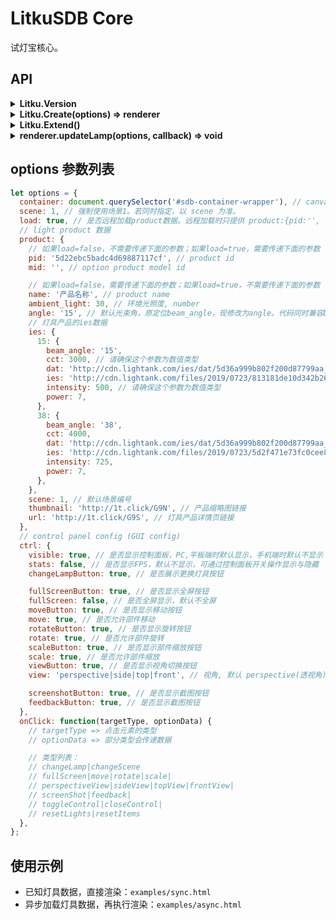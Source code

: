 # LitkuSDB Core

试灯宝核心。

## API

<!-- ## Litku.Version -->
<details><summary><b>Litku.Version</b></summary><div>

```javascript
coonsole.log(Litku.Version); // 0.0.1
```

</div></details>

<!-- ## Litku.Create(options) => renderer -->
<details><summary><b>Litku.Create(options) => renderer</b></summary><p>
    
`options` 参数配置，请阅读 <a href="#options">options参数列表</a>。

```javascript
// 创建渲染实例
const renderer = LitkuSDB.Create(options);

// 销毁实例
renderer.destroy();
renderer = null;
```

</p></details>

<!-- ## Litku.Extend() -->
<details><summary><b>Litku.Extend()</b></summary><p>

无使用说明。

</p></details>

<!-- ## renderer.updateLamp(options, callback) => void -->
<details><summary><b>renderer.updateLamp(options, callback) => void</b></summary><div>

这个操作：

- 不更新场景
- 不更新环境光
- 不更新光通量
- 不更新色温

只会更新灯具ies数据。

```javascript
// 创建渲染实例
const renderer = LitkuSDB.Create(__full_options__);
const callback = (err) => {
  closeLoading();
  if(err) {
    // TODO 更新失败
    return;
  }
  // TODO 更新成功
};

// 方式一：只有灯具id，内部先拉取灯具数据，再更新灯具
showLoading();
renderer.updateLamp({
  load: true,
  product: {
    pid: '5d22ebc5badc4d69887117cf', // product id
    mid: '', // option product model id
  }
}, callback);

// 方式二：已知灯具数据，直接更新灯具
showLoading();
renderer.updateLamp({
  load: false,
  product: { // 详细内容，请阅读 options 参数列表
    name: '产品名称',
    ambient_light: 30,
    angle: '15',
    ies: {
      15: {
        beam_angle: '15',
        cct: 3000,
        dat: 'http://cdn.lightank.com/ies/dat/5d36a999b802f200d87799aa_15.dat',
        ies: 'http://cdn.lightank.com/files/2019/0723/813181de10d342b2652fe41a76fe960da8e1f7da.ies',
        intensity: 500,
        power: 7,
      },
      38: {
        beam_angle: '38',
        cct: 4000,
        dat: 'http://cdn.lightank.com/ies/dat/5d36a999b802f200d87799aa_38.dat',
        ies: 'http://cdn.lightank.com/files/2019/0723/5d2f471e73fc0cee899762b5d42786f1533c8ed7.ies',
        intensity: 725,
        power: 7,
      },
    },
    scene: 1,
    thumbnail: 'http://1t.click/G9N',
    url: 'http://1t.click/G9S',
  }
}, callback);
```

</div></details>

<!-- ## options 参数列表 -->
<h2 id="options">options 参数列表</h2>

```javascript
let options = {
  container: document.querySelector('#sdb-container-wrapper'), // canvas and ctrl container, default document.body
  scene: 1, // 强制使用场景1。若同时指定，以 scene 为准。
  load: true, // 是否远程加载product数据。远程加载时只提供 product:{pid:'', [mid:'']}
  // light product 数据
  product: {
    // 如果load=false，不需要传递下面的参数；如果load=true，需要传递下面的参数
    pid: '5d22ebc5badc4d69887117cf', // product id
    mid: '', // option product model id

    // 如果load=false，需要传递下面的参数；如果load=true，不需要传递下面的参数
    name: '产品名称', // product name
    ambient_light: 30, // 环境光照度, number
    angle: '15', // 默认光束角，原定位beam_angle，现修改为angle。代码同时兼容beam_angle与angle。
    // 灯具产品的ies数据
    ies: {
      15: {
        beam_angle: '15',
        cct: 3000, // 请确保这个参数为数值类型
        dat: 'http://cdn.lightank.com/ies/dat/5d36a999b802f200d87799aa_15.dat',
        ies: 'http://cdn.lightank.com/files/2019/0723/813181de10d342b2652fe41a76fe960da8e1f7da.ies',
        intensity: 500, // 请确保这个参数为数值类型
        power: 7,
      },
      38: {
        beam_angle: '38',
        cct: 4000,
        dat: 'http://cdn.lightank.com/ies/dat/5d36a999b802f200d87799aa_38.dat',
        ies: 'http://cdn.lightank.com/files/2019/0723/5d2f471e73fc0cee899762b5d42786f1533c8ed7.ies',
        intensity: 725,
        power: 7,
      },
    },
    scene: 1, // 默认场景编号
    thumbnail: 'http://1t.click/G9N', // 产品缩略图链接
    url: 'http://1t.click/G9S', // 灯具产品详情页链接
  },
  // control panel config (GUI config)
  ctrl: {
    visible: true, // 是否显示控制面板，PC,平板端时默认显示，手机端时默认不显示
    stats: false, // 是否显示FPS，默认不显示，可通过控制面板开关操作显示与隐藏
    changeLampButton: true, // 是否展示更换灯具按钮

    fullScreenButton: true, // 是否显示全屏按钮
    fullScreen: false, // 是否全屏显示，默认不全屏
    moveButton: true, // 是否显示移动按钮
    move: true, // 是否允许部件移动
    rotateButton: true, // 是否显示旋转按钮
    rotate: true, // 是否允许部件旋转
    scaleButton: true, // 是否显示部件缩放按钮
    scale: true, // 是否允许部件缩放
    viewButton: true, // 是否显示视角切换按钮
    view: 'perspective|side|top|front', // 视角, 默认 perspective(透视角)

    screenshotButton: true, // 是否显示截图按钮
    feedbackButton: true, // 是否显示截图按钮
  },
  onClick: function(targetType, optionData) {
    // targetType => 点击元素的类型
    // optionData => 部分类型会传递数据

    // 类型列表：
    // changeLamp|changeScene
    // fullScreen|move|rotate|scale|
    // perspectiveView|sideView|topView|frontView|
    // screenShot|feedback|
    // toggleControl|closeControl|
    // resetLights|resetItems
  },
};
```

## 使用示例

- 已知灯具数据，直接渲染：`examples/sync.html`
- 异步加载灯具数据，再执行渲染：`examples/async.html`
